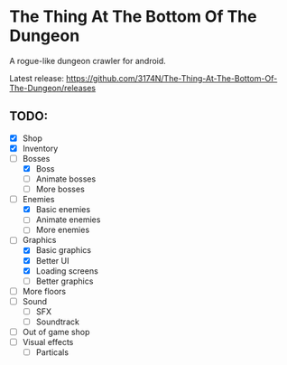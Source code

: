 # The Thing At The Bottom Of The Dungeon
A rogue-like dungeon crawler for android.

Latest release: https://github.com/3174N/The-Thing-At-The-Bottom-Of-The-Dungeon/releases

## TODO:
- [x] Shop
- [x] Inventory
- [ ] Bosses
  - [x] Boss
  - [ ] Animate bosses
  - [ ] More bosses
- [ ] Enemies
  - [x] Basic enemies
  - [ ] Animate enemies
  - [ ] More enemies
- [ ] Graphics
  - [x] Basic graphics
  - [x] Better UI
  - [x] Loading screens
  - [ ] Better graphics
- [ ] More floors
- [ ] Sound
  - [ ] SFX
  - [ ] Soundtrack
- [ ] Out of game shop
- [ ] Visual effects
  - [ ] Particals
